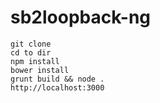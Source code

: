 # sb2loopback-ng

```
git clone
cd to dir
npm install
bower install
grunt build && node .
http://localhost:3000
```
